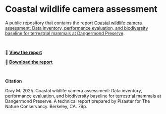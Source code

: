 # Coastal wildlife camera assessment

A public repository that contains the report [Coastal wildlife camera assessment: Data inventory, performance evaluation, and biodiversity baseline for terrestrial mammals at Dangermond Preserve](https://pisaster-data.github.io/jldp_cameras_2025_report/).

<br>

🔗  [**View the report**](https://pisaster-data.github.io/jldp_cameras_2025_report/)

📄  [**Download the report**](https://github.com/pisaster-data/jldp_cameras_2025_report/blob/main/docs/CoastalWildlifeCameras_Pisaster_2025-09-17.pdf) 

<br>

**Citation**

Gray M. 2025. Coastal wildlife camera assessment: Data inventory, performance evaluation, and biodiversity baseline for terrestrial mammals at Dangermond Preserve. A technical report prepared by Pisaster for The Nature Conservancy. Berkeley, CA. 79p.
